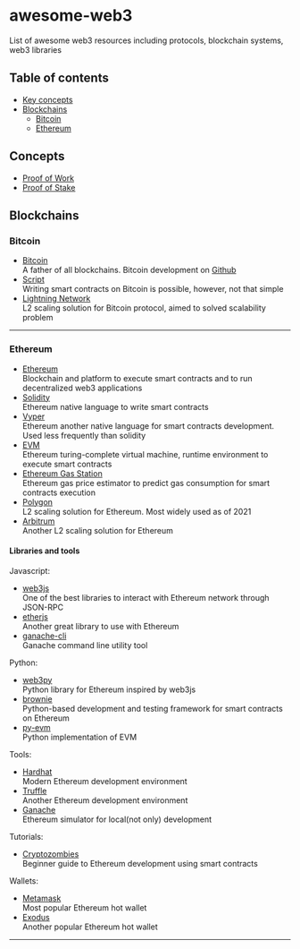 # awesome-web3
List of awesome web3 resources including protocols, blockchain systems, web3 libraries

## Table of contents
- [Key concepts](#concepts)
- [Blockchains](#blockchains)
    - [Bitcoin](#bitcoin)
    - [Ethereum](#ethereum)


## Concepts
- [Proof of Work](https://en.wikipedia.org/wiki/Proof_of_work) <br>
- [Proof of Stake](https://en.wikipedia.org/wiki/Proof_of_stake) <br>

## Blockchains

### Bitcoin

- [Bitcoin](https://bitcoin.org/en/) <br> A father of all blockchains. Bitcoin development on [Github](https://github.com/bitcoin)
- [Script](https://en.bitcoin.it/wiki/Script) <br> Writing smart contracts on Bitcoin is possible, however, not that simple
- [Lightning Network](https://lightning.network/) <br> L2 scaling solution for Bitcoin protocol, aimed to solved scalability problem

---

### Ethereum

- [Ethereum](https://ethereum.org/en/) <br> Blockchain and platform to execute smart contracts and to run decentralized web3 applications
- [Solidity](https://github.com/ethereum/solidity) <br> Ethereum native language to write smart contracts
- [Vyper](https://github.com/vyperlang/vyper) <br> Ethereum another native language for smart contracts development. Used less frequently than solidity
- [EVM](https://ethereum.org/en/developers/docs/evm/) <br> Ethereum turing-complete virtual machine, runtime environment to execute smart contracts
- [Ethereum Gas Station](https://ethgasstation.info/) <br> Ethereum gas price estimator to predict gas consumption for smart contracts execution
- [Polygon](https://github.com/maticnetwork) <br> L2 scaling solution for Ethereum. Most widely used as of 2021
- [Arbitrum](https://github.com/OffchainLabs/arbitrum) <br> Another L2 scaling solution for Ethereum

#### Libraries and tools

Javascript:
- [web3js](https://github.com/ChainSafe/web3.js) <br> One of the best libraries to interact with Ethereum network through JSON-RPC
- [etherjs](https://github.com/ethers-io/ethers.js/) <br> Another great library to use with Ethereum
- [ganache-cli](https://github.com/trufflesuite/ganache-cli-archive) <br> Ganache command line utility tool

Python:
- [web3py](https://github.com/ethereum/web3.py) <br> Python library for Ethereum inspired by web3js
- [brownie](https://github.com/eth-brownie/brownie) <br> Python-based development and testing framework for smart contracts on Ethereum
- [py-evm](https://github.com/ethereum/py-evm) <br> Python implementation of EVM

Tools:
- [Hardhat](https://github.com/nomiclabs/hardhat) <br> Modern Ethereum development environment
- [Truffle](https://github.com/trufflesuite/truffle) <br> Another Ethereum development environment
- [Ganache](https://github.com/trufflesuite/ganache) <br> Ethereum simulator for local(not only) development

Tutorials:
- [Cryptozombies](https://cryptozombies.io/en/) <br> Beginner guide to Ethereum development using smart contracts

Wallets:
- [Metamask](https://metamask.io/) <br> Most popular Ethereum hot wallet
- [Exodus](https://www.exodus.com/) <br> Another popular Ethereum hot wallet

---
